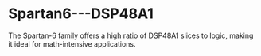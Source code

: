 # Spartan6---DSP48A1
The Spartan-6 family offers a high ratio of DSP48A1 slices to logic, making it ideal for math-intensive applications.
